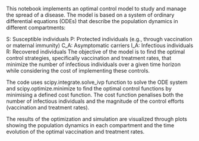 This notebook implements an optimal control model to study and manage the spread of a disease. The model is based on a system of ordinary differential equations (ODEs) that describe the population dynamics in different compartments:

S: Susceptible individuals
P: Protected individuals (e.g., through vaccination or maternal immunity)
C_A: Asymptomatic carriers
I_A: Infectious individuals
R: Recovered individuals
The objective of the model is to find the optimal control strategies, specifically vaccination and treatment rates, that minimize the number of infectious individuals over a given time horizon while considering the cost of implementing these controls.

The code uses scipy.integrate.solve_ivp function to solve the ODE system and scipy.optimize.minimize to find the optimal control functions by minimising a defined cost function. The cost function penalises both the number of infectious individuals and the magnitude of the control efforts (vaccination and treatment rates).

The results of the optimization and simulation are visualized through plots showing the population dynamics in each compartment and the time evolution of the optimal vaccination and treatment rates.
